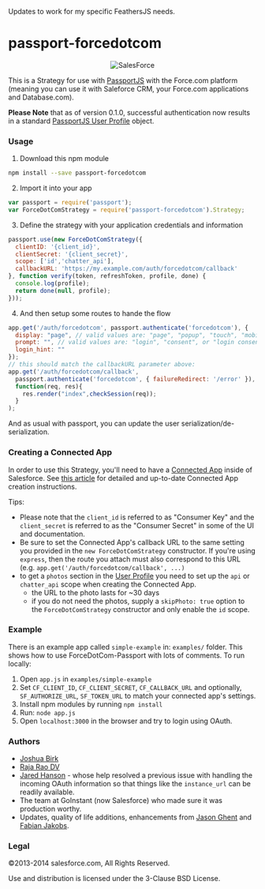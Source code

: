 Updates to work for my specific FeathersJS needs.

# passport-forcedotcom

<p align="center">
  <img src="https://raw.github.com/joshbirk/passport-forcedotcom/master/images/sf.png" alt="SalesForce" />
</p>

This is a Strategy for use with [PassportJS](http://passportjs.org) with the
Force.com platform (meaning you can use it with Saleforce CRM, your Force.com
applications and Database.com).

**Please Note** that as of version 0.1.0, successful authentication now results
in a standard [PassportJS User Profile](http://passportjs.org/guide/profile/)
object.

### Usage

1. Download this npm module

```sh
npm install --save passport-forcedotcom
```

2. Import it into your app

```javascript
var passport = require('passport');
var ForceDotComStrategy = require('passport-forcedotcom').Strategy;
```

3. Define the strategy with your application credentials and information

```javascript
passport.use(new ForceDotComStrategy({
  clientID: '{client_id}',
  clientSecret: '{client_secret}',
  scope: ['id','chatter_api'],
  callbackURL: 'https://my.example.com/auth/forcedotcom/callback'
}, function verify(token, refreshToken, profile, done) {
  console.log(profile);
  return done(null, profile);
}));
```

4. And then setup some routes to hande the flow

```javascript
app.get('/auth/forcedotcom', passport.authenticate('forcedotcom'), {
  display: "page", // valid values are: "page", "popup", "touch", "mobile"
  prompt: "", // valid values are: "login", "consent", or "login consent"
  login_hint: ""
});
// this should match the callbackURL parameter above:
app.get('/auth/forcedotcom/callback',
  passport.authenticate('forcedotcom', { failureRedirect: '/error' }),
  function(req, res){
    res.render("index",checkSession(req));
  }
);
```

And as usual with passport, you can update the user serialization/de-serialization.

### Creating a Connected App

In order to use this Strategy, you'll need to have a [Connected
App](https://help.salesforce.com/apex/HTViewHelpDoc?id=connected_app_overview.htm)
inside of Salesforce.  See [this
article](https://help.salesforce.com/apex/HTViewHelpDoc?id=connected_app_create.htm)
for detailed and up-to-date Connected App creation instructions.

Tips:

- Please note that the `client_id` is referred to as "Consumer Key" and the
  `client_secret` is referred to as the "Consumer Secret" in some of the UI and
  documentation.
- Be sure to set the Connected App's callback URL to the same setting you
  provided in the `new ForceDotComStrategy` constructor.  If you're using
  `express`, then the route you attach must also correspond to this URL (e.g.
  `app.get('/auth/forcedotcom/callback', ...)`
- to get a `photos` section in the [User
  Profile](http://passportjs.org/guide/profile/) you need to set up the `api`
  or `chatter_api` scope when creating the Connected App.
  - the URL to the photo lasts for ~30 days
  - if you do not need the photos, supply a `skipPhoto: true` option to the
    `ForceDotComStrategy` constructor and only enable the `id` scope.

### Example

There is an example app called `simple-example` in: `examples/` folder. This shows how to use ForceDotCom-Passport with lots of comments.
To run locally:

1. Open `app.js` in `examples/simple-example`
2. Set `CF_CLIENT_ID`, `CF_CLIENT_SECRET`, `CF_CALLBACK_URL` and optionally, `SF_AUTHORIZE_URL`,  `SF_TOKEN_URL` to match your connected app's settings.
3. Install npm modules by running `npm install`
4. Run: `node app.js`
5. Open `localhost:3000` in the browser and try to login using OAuth.

### Authors

- <a href='https://twitter.com/joshbirk' target='_blank'>Joshua Birk</a>
- <a href='https://twitter.comrajaraodv' target='_blank'> Raja Rao DV </a>
- <a href='https://twitter.com/jaredhanson' target='_blank'>Jared Hanson</a> -
  whose help resolved a previous issue with handling the incoming OAuth
  information so that things like the `instance_url` can be readily available.
- The team at GoInstant (now Salesforce) who made sure it was production worthy.
- Updates, quality of life additions, enhancements from <a href="http://absurdnerd.co">Jason Ghent</a> and <a href="https://c9.io">Fabian Jakobs</a>.

### Legal

©2013-2014 salesforce.com, All Rights Reserved.

Use and distribution is licensed under the 3-Clause BSD License.
